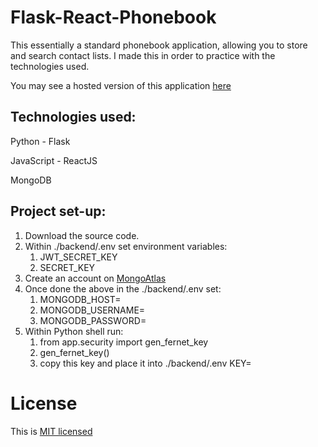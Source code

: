 # Flask-React-Phonebook

This essentially a standard phonebook application, allowing you to store and search contact lists. I made this in order to practice with the technologies used.

You may see a hosted version of this application [here](https://flask-react-phonebook.herokuapp.com/ "Heroku application")


## Technologies used:

Python - Flask

JavaScript - ReactJS

MongoDB

## Project set-up:

1. Download the source code.
2. Within ./backend/.env set environment variables:
    1. JWT_SECRET_KEY
    2. SECRET_KEY
3. Create an account on [MongoAtlas](https://www.mongodb.com/cloud/atlas "MongoDB atlas hosting service")
4. Once done the above in the ./backend/.env set:
    1. MONGODB_HOST=<formatted-uri-provided>
    2. MONGODB_USERNAME=<username>
    3. MONGODB_PASSWORD=<password>
5. Within Python shell run:
    1. from app.security import gen_fernet_key
    2. gen_fernet_key()
    3. copy this key and place it into ./backend/.env
        KEY=<copiedkey>



# License

This is [MIT licensed](https://github.com/facebook/react/blob/master/LICENSE)




